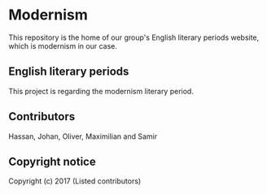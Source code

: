 # Modernism
This repository is the home of our group's English literary periods website, which is modernism in our case.

## English literary periods
This project is regarding the modernism literary period.

## Contributors
Hassan, Johan, Oliver, Maximilian and Samir

## Copyright notice
Copyright (c) 2017 (Listed contributors)